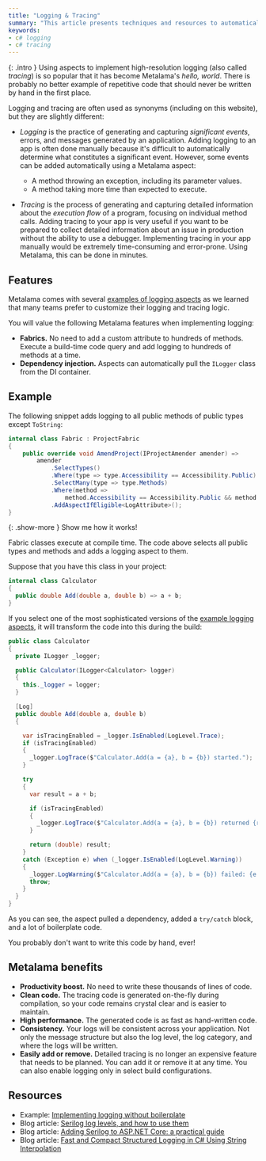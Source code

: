 ```yaml
---
title: "Logging & Tracing"
summary: "This article presents techniques and resources to automatically implement logging and tracing in C# using Metalama."
keywords:
- c# logging
- c# tracing
---
```


{: .intro }
Using aspects to implement high-resolution logging (also called _tracing_) is so popular that it has become Metalama's
_hello, world_. There is probably no better example of repetitive code that should never be written by hand in the first
place.

Logging and tracing are often used as synonyms (including on this website), but they are slightly different:

* *Logging* is the practice of generating and capturing _significant events_, errors, and messages generated by an
  application. Adding logging to an app is often done manually because it's difficult to automatically determine what
  constitutes a significant event. However, some events can be added automatically using a Metalama aspect:

    - A method throwing an exception, including its parameter values.
    - A method taking more time than expected to execute.

* *Tracing* is the process of generating and capturing detailed information about the _execution flow_ of a program,
  focusing on individual method calls. Adding tracing to your app is very useful if you want to be prepared to collect
  detailed information about an issue in production without the ability to use a debugger. Implementing tracing in your
  app manually would be extremely time-consuming and error-prone. Using Metalama, this can be done in minutes.

## Features

Metalama comes with several [examples of logging aspects](https://doc.postsharp.net/metalama/examples/log) as we learned
that many teams prefer to customize their logging and tracing logic.

You will value the following Metalama features when implementing logging:

- **Fabrics.** No need to add a custom attribute to hundreds of methods. Execute a build-time code query and add logging
  to hundreds of methods at a time.
- **Dependency injection.** Aspects can automatically pull the `ILogger` class from the DI container.

## Example

The following snippet adds logging to all public methods of public types except `ToString`:

```csharp
internal class Fabric : ProjectFabric
{
    public override void AmendProject(IProjectAmender amender) =>
        amender
            .SelectTypes()
            .Where(type => type.Accessibility == Accessibility.Public)
            .SelectMany(type => type.Methods)
            .Where(method =>
                method.Accessibility == Accessibility.Public && method.Name != "ToString")
            .AddAspectIfEligible<LogAttribute>();
}
```

{: .show-more }
Show me how it works!

Fabric classes execute at compile time. The code above selects all public types and methods and adds a logging aspect to
them.

Suppose that you have this class in your project:

```cs
internal class Calculator
{
  public double Add(double a, double b) => a + b;
}
```

If you select one of the most sophisticated versions of
the [example logging aspects](https://doc.postsharp.net/metalama/examples/log), it will transform the code into this
during the build:

```cs
public class Calculator
{
  private ILogger _logger;

  public Calculator(ILogger<Calculator> logger)
  {
    this._logger = logger;
  }

  [Log]
  public double Add(double a, double b)
  {

    var isTracingEnabled = _logger.IsEnabled(LogLevel.Trace);
    if (isTracingEnabled)
    {
      _logger.LogTrace($"Calculator.Add(a = {a}, b = {b}) started.");
    }

    try
    {
      var result = a + b;

      if (isTracingEnabled)
      {
        _logger.LogTrace($"Calculator.Add(a = {a}, b = {b}) returned {result}.");
      }

      return (double) result;
    }
    catch (Exception e) when (_logger.IsEnabled(LogLevel.Warning))
    {
      _logger.LogWarning($"Calculator.Add(a = {a}, b = {b}) failed: {e.Message}");
      throw;
    }
  }
}
```

As you can see, the aspect pulled a dependency, added a `try/catch` block, and a lot of boilerplate code.

You probably don't want to write this code by hand, ever!

## Metalama benefits

- **Productivity boost.** No need to write these thousands of lines of code.
- **Clean code.** The tracing code is generated on-the-fly during compilation, so your code remains crystal clear and is
  easier to maintain.
- **High performance.** The generated code is as fast as hand-written code.
- **Consistency.** Your logs will be consistent across your application. Not only the message structure but also the log
  level, the log category, and where the logs will be written.
- **Easily add or remove.** Detailed tracing is no longer an expensive feature that needs to be planned. You can add it
  or remove it at any time. You can also enable logging only in select build configurations.

## Resources

* Example: [Implementing logging without boilerplate](https://doc.postsharp.net/metalama/examples/log)
* Blog article: [Serilog log levels, and how to use them](https://blog.postsharp.net/serilog-log-levels)
* Blog article: [Adding Serilog to ASP.NET Core: a practical guide](https://blog.postsharp.net/serilog-aspnetcore)
* Blog article: [Fast and Compact Structured Logging in C# Using String Interpolation](https://blog.postsharp.net/structured-logging-with-string-interpolation)
